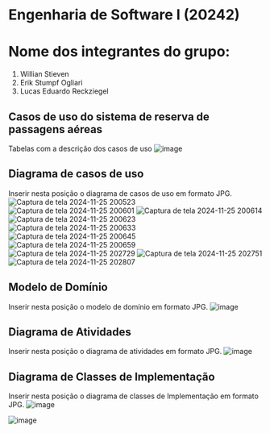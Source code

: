 # Engenharia de Software I (20242)
# Nome dos integrantes do grupo:
1) Willian Stieven
2) Erik Stumpf Ogliari
3) Lucas Eduardo Reckziegel

## Casos de uso do sistema de reserva de passagens aéreas
Tabelas com a descrição dos casos de uso
![image](https://github.com/user-attachments/assets/69ea5837-1058-4c77-b4fd-8faa98eb8f34)


## Diagrama de casos de uso
Inserir nesta posição o diagrama de casos de uso em formato JPG.
![Captura de tela 2024-11-25 200523](https://github.com/user-attachments/assets/91cba109-ba10-4842-98b8-5e877bc09ee2)
![Captura de tela 2024-11-25 200601](https://github.com/user-attachments/assets/c8fbcd15-4c4e-48cc-b1f5-127436ea781a)
![Captura de tela 2024-11-25 200614](https://github.com/user-attachments/assets/670284be-42a1-40f0-aa9f-8adcc6c0b7ae)
![Captura de tela 2024-11-25 200623](https://github.com/user-attachments/assets/7f8d5ecc-eecf-4054-9797-bc4ddfbf9c78)
![Captura de tela 2024-11-25 200633](https://github.com/user-attachments/assets/6f07ff1b-e492-461a-a87c-0157532e6b37)
![Captura de tela 2024-11-25 200645](https://github.com/user-attachments/assets/40774485-9992-4fc8-a010-86fa9c8aa001)
![Captura de tela 2024-11-25 200659](https://github.com/user-attachments/assets/2eea115c-4cb9-4471-89d1-6f6911831d17)
![Captura de tela 2024-11-25 202729](https://github.com/user-attachments/assets/8378b9fe-9cdb-471e-9ea0-eb73a9e1209a)
![Captura de tela 2024-11-25 202751](https://github.com/user-attachments/assets/6e0ff3a4-63b2-4c2e-9496-f8d70f6559be)
![Captura de tela 2024-11-25 202807](https://github.com/user-attachments/assets/8cb92bf3-32ea-4751-9472-b9e920240b3d)


## Modelo de Domínio
Inserir nesta posição o modelo de domínio em formato JPG.
![image](https://github.com/user-attachments/assets/52fb0710-b1e1-4c2d-bd71-c4e09b8535fd)

## Diagrama de Atividades
Inserir nesta posição o diagrama de atividades em formato JPG.
![image](https://github.com/user-attachments/assets/e18391d4-530b-4012-9952-1f0357782732)

## Diagrama de Classes de Implementação
 Inserir nesta posição o diagrama de classes de Implementação em formato JPG.
![image](https://github.com/user-attachments/assets/501e4f67-2f1e-402b-b54e-44956731630a)

![image](https://github.com/user-attachments/assets/9041d4c8-7ec5-47c7-a285-ebd9906ca79e)

